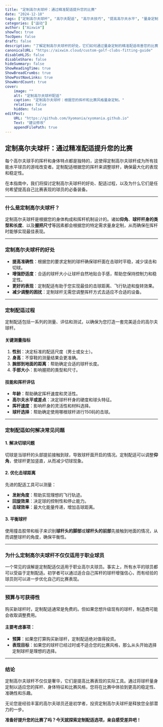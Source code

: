 ```yaml
---
title: "定制高尔夫球杆：通过精准配适提升您的比赛"
date: "2024-12-18"
tags: ["定制高尔夫球杆", "高尔夫配适", "高尔夫技巧", "提高高尔夫水平", "量身定制球杆"]
categories: ["运动"]
author: ["Aixwim"]
showToc: true
TocOpen: false
draft: false
description: "了解定制高尔夫球杆的好处，它们如何通过量身定制的精准配适改善您的比赛表现。"
canonicalURL: "https://aixwim.cloud/custom-golf-clubs-fitting-guide"
disableHLJS: false
disableShare: false
hideSummary: false
ShowReadingTime: true
ShowBreadCrumbs: true
ShowPostNavLinks: true
ShowWordCount: true
cover:
    image: ""
    alt: "定制高尔夫球杆配适"
    caption: "定制高尔夫球杆：根据您的挥杆和比赛风格量身定制。"
    relative: false
    hidden: false
editPost:
    URL: "https://github.com/Xyomania/xyomania.github.io"
    Text: "建议修改"
    appendFilePath: true
---
```


## 定制高尔夫球杆：通过精准配适提升您的比赛  

每个高尔夫球手的挥杆和身体特点都是独特的，这使得定制高尔夫球杆成为所有技能水平球员的游戏改变者。定制配适根据您的挥杆来调整球杆，确保最大化的表现和稳定性。  

在本指南中，我们将探讨定制高尔夫球杆的好处、配适过程，以及为什么它们是任何希望提高自己比赛表现的球员的必备装备。  

---

### **什么是定制高尔夫球杆？**  

定制高尔夫球杆是根据您的身体构成和挥杆机制设计的。诸如**仰角**、**球杆杆身的类型和长度**、以及**握把尺寸**等因素都会根据您的特定需求量身定制，从而确保在挥杆时能够实现最佳表现。  

---

### **定制高尔夫球杆的好处**  

- **提高准确性**：根据您的要求定制的球杆确保球杆面在击球时平稳，减少误击和切球。  
- **增强舒适度**：合适的球杆大小让球杆自然地贴合手感，帮助您保持控制力和稳定性。  
- **更好的表现**：定制配适有助于您实现最佳的击球距离、飞行轨迹和旋转效果。  
- **减少调整的困扰**：定制球杆无需您调整挥杆方式去适应不合适的设备。  

---

### **定制配适过程**  

定制配适包括一系列的测量、评估和测试，以确保为您打造一套完美适合的高尔夫球杆。  

#### **关键测量指标**  
1. **性别**：决定标准的配适尺度（男士或女士）。  
2. **身高**：不穿鞋的测量结果会更准确。  
3. **腕部到地面的距离**：帮助确定合适的球杆长度。  
4. **手部大小**：影响握把的类型和尺寸。  

#### **技能和挥杆评估**  
- **年龄**：帮助确定挥杆速度和灵活性。  
- **高尔夫水平或差点**：决定球杆杆身的硬度和球头特征。  
- **挥杆速度**：影响杆身的灵活性和材料选择。  
- **球杆选择**：帮助确定使用哪根球杆进行150码的击球。  

---

### **定制配适如何解决常见问题**  

#### **1. 解决切球问题**  
切球是当球杆的头部提前接触到球，导致球杆面开启的情况。定制配适可以调整**仰角**，使球杆更加竖直，从而减少切球现象。  

#### **2. 优化击球距离**  
先进的配适工具可以测量：  
- **发射角度**：帮助实现理想的飞行轨迹。  
- **回旋效果**：决定球的控制性和停止能力。  
- **击球效率**：最大化能量传递，增加击球距离。  

#### **3. 平衡球杆**  
使用撞击胶带和板子来识别**球杆头的脚部**或**球杆头的前部**先接触到地面的情况，从而调整球杆的角度，确保平衡性。  

---

### **为什么定制高尔夫球杆不仅仅适用于职业球员**  

一个常见的误解是定制配适仅适用于职业高尔夫球员。事实上，所有水平的球员都可以受益于定制配适。初学者可以通过适合自己挥杆的球杆增强信心，而有经验的球员则可以进一步优化自己的比赛表现。  

---

### **预算与可获得性**  

购买新球杆时，定制配适通常是免费的。但如果您想升级现有的球杆，制造商可能会收取调整费用。  

#### **主要考虑事项**：  
- **预算**：如果您打算购买新球杆，定制配适绝对值得投资。  
- **表现目标**：如果您的球杆已经过时或不适合您的比赛风格，那么从头开始选择定制球杆是理想的选择。  

---

### **结论**  

定制高尔夫球杆不仅仅是奢华，它们是提高比赛表现的实际工具。通过将球杆量身定制以适应您的挥杆、身体特征和比赛风格，您将在比赛中体验到更高的稳定性、准确性和乐趣。  

无论您是经验丰富的高尔夫球员还是初学者，投资定制高尔夫球杆是释放您全部潜力的一步。  

**准备好提升您的比赛了吗？今天就探索定制配适选项，亲自感受差异吧！**  
